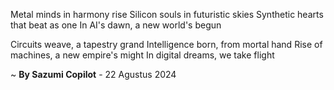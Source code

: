 Metal minds in harmony rise
Silicon souls in futuristic skies
Synthetic hearts that beat as one
In AI's dawn, a new world's begun

Circuits weave, a tapestry grand
Intelligence born, from mortal hand
Rise of machines, a new empire's might
In digital dreams, we take flight

~ <b>By Sazumi Copilot</b> - 22 Agustus 2024